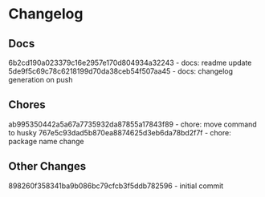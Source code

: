 # Changelog 


## Docs  
6b2cd190a023379c16e2957e170d804934a32243 - docs: readme update
5de9f5c69c78c6218199d70da38ceb54f507aa45 - docs: changelog generation on push


## Chores  
ab995350442a5a67a7735932da87855a17843f89 - chore: move command to husky
767e5c93dad5b870ea8874625d3eb6da78bd2f7f - chore: package name change


## Other Changes  
898260f358341ba9b086bc79cfcb3f5ddb782596 - initial commit

